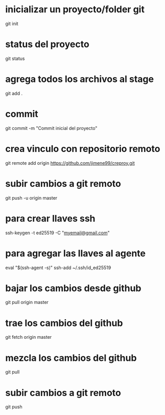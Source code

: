 
# inicializar un proyecto/folder git
git init

# status del proyecto
git status

# agrega todos los archivos al stage
git add .

# commit
git commit -m "Commit inicial del proyecto"


# crea vinculo con repositorio remoto
git remote add origin https://github.com/jimene99/creproy.git

# subir cambios a git remoto
git push -u origin master

# para crear llaves ssh
ssh-keygen -t ed25519 -C "myemail@gmail.com"

# para agregar las llaves al agente
eval "$(ssh-agent -s)"
ssh-add ~/.ssh/id_ed25519

# bajar los cambios desde github
git pull origin master

# trae los cambios del github
git fetch origin master

# mezcla los cambios del github
git pull

# subir cambios a git remoto
git push
